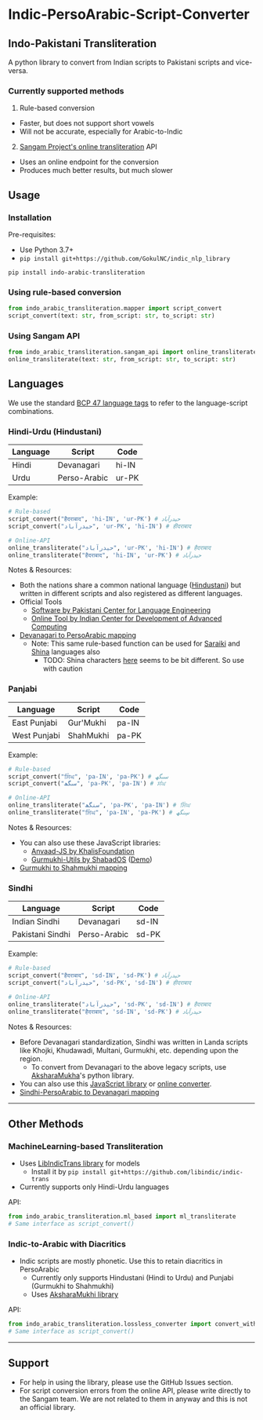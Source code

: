 # Indic-PersoArabic-Script-Converter

## Indo-Pakistani Transliteration

A python library to convert from Indian scripts to Pakistani scripts and vice-versa.

### Currently supported methods

1. Rule-based conversion
  - Faster, but does not support short vowels
  - Will not be accurate, especially for Arabic-to-Indic

2. [Sangam Project's online transliteration](http://sangam.learnpunjabi.org/) API
  - Uses an online endpoint for the conversion
  - Produces much better results, but much slower

## Usage

### Installation

Pre-requisites:  
- Use Python 3.7+
- `pip install git+https://github.com/GokulNC/indic_nlp_library`

```
pip install indo-arabic-transliteration
```

### Using rule-based conversion

```py
from indo_arabic_transliteration.mapper import script_convert
script_convert(text: str, from_script: str, to_script: str)
```

### Using Sangam API

```py
from indo_arabic_transliteration.sangam_api import online_transliterate
online_transliterate(text: str, from_script: str, to_script: str)
```

## Languages

We use the standard [BCP 47 language tags](https://github.com/libyal/libfwnt/wiki/Language-Code-identifiers#0x0400---0x04ff) to refer to the language-script combinations.

### Hindi-Urdu (Hindustani)

|Language|Script|Code|
|--------|------|----|
|Hindi|Devanagari|hi-IN|
|Urdu|Perso-Arabic|ur-PK|

Example:  
```py
# Rule-based
script_convert("हैदराबाद‎", 'hi-IN', 'ur-PK') # حیدرآباد
script_convert("حيدرآباد‎", 'ur-PK', 'hi-IN') # हीदराबाद‎

# Online-API
online_transliterate("حيدرآباد‎", 'ur-PK', 'hi-IN') # हैदराबाद‎
online_transliterate("हैदराबाद‎", 'hi-IN', 'ur-PK') # حیدرآباد‎
```

Notes & Resources:  
- Both the nations share a common national language ([Hindustani](https://en.wikipedia.org/wiki/Hindustani_language)) but written in different scripts and also registered as different languages.
- Official Tools
  - [Software by Pakistani Center for Language Engineering](https://www.cle.org.pk/software/langproc/h2utransliterator.html)
  - [Online Tool by Indian Center for Development of Advanced Computing](https://gisttransserver.in/)
- [Devanagari to PersoArabic mapping](https://wikipedia.org/wiki/Hindi-Urdu_transliteration)
  - Note: This same rule-based function can be used for [Saraiki](https://en.wikipedia.org/wiki/Saraiki_alphabet#Arabic_script) and [Shina](https://en.wikipedia.org/wiki/Shina_language#Writing) languages also
    - TODO: Shina characters [here](https://omniglot.com/writing/shina.htm) seems to be bit different. So use with caution

### Panjabi

|Language|Script|Code|
|--------|------|----|
|East Punjabi|Gur'Mukhi|pa-IN|
|West Punjabi|ShahMukhi|pa-PK|

Example:  
```py
# Rule-based
script_convert("ਸਿੰਘ", 'pa-IN', 'pa-PK') # سںگھ
script_convert("سںگھ", 'pa-PK', 'pa-IN') # ਸਂਘ

# Online-API
online_transliterate("سنگھ", 'pa-PK', 'pa-IN') # ਸਿੰਘ
online_transliterate("ਸਿੰਘ", 'pa-IN', 'pa-PK') # سِنگھ
```

Notes & Resources:  
- You can also use these JavaScript libraries:
  - [Anvaad-JS by KhalisFoundation](https://khalisfoundation.github.io/anvaad-js/)
  - [Gurmukhi-Utils by ShabadOS](https://github.com/shabados/gurmukhi-utils#toshahmukhitext--string) ([Demo](https://unicode.sarabveer.me/))
- [Gurmukhi to Shahmukhi mapping](https://en.wikipedia.org/wiki/Shahmukhi_alphabet#Alphabet)

### Sindhi

|Language|Script|Code|
|--------|------|----|
|Indian Sindhi|Devanagari|sd-IN|
|Pakistani Sindhi|Perso-Arabic|sd-PK|

Example:  
```py
# Rule-based
script_convert("हैदराबाद‎", 'sd-IN', 'sd-PK') # حیدرآباد
script_convert("حيدرآباد‎", 'sd-PK', 'sd-IN') # हीदराबाद‎

# Online-API
online_transliterate("حيدرآباد‎", 'sd-PK', 'sd-IN') # हैदराबाद‎
online_transliterate("हैदराबाद‎", 'sd-IN', 'sd-PK') # حیدرآباد‎
```

Notes & Resources:  
- Before Devanagari standardization, Sindhi was written in Landa scripts like Khojki, Khudawadi, Multani, Gurmukhi, etc. depending upon the region.
  - To convert from Devanagari to the above legacy scripts, use [AksharaMukha](http://aksharamukha.appspot.com/converter)'s python library.
- You can also use this [JavaScript library](https://github.com/fahadmaqsood/sindhi-transliterator) or [online converter](http://roman.sindhila.edu.pk/).
- [Sindhi-PersoArabic to Devanagari mapping](https://en.wikipedia.org/wiki/Sindhi_transliteration)

---

## Other Methods

### MachineLearning-based Transliteration

- Uses [LibIndicTrans library](https://github.com/libindic/indic-trans) for models
  - Install it by `pip install git+https://github.com/libindic/indic-trans`
- Currently supports only Hindi-Urdu languages

API:  
```py
from indo_arabic_transliteration.ml_based import ml_transliterate
# Same interface as script_convert()
```

### Indic-to-Arabic with Diacritics

- Indic scripts are mostly phonetic. Use this to retain diacritics in PersoArabic
  - Currently only supports Hindustani (Hindi to Urdu) and Punjabi (Gurmukhi to Shahmukhi)
  - Uses [AksharaMukhi library](https://github.com/virtualvinodh/aksharamukha)

API:  
```py
from indo_arabic_transliteration.lossless_converter import convert_with_diacritics
# Same interface as script_convert()
```

---

## Support

- For help in using the library, please use the GitHub Issues section.
- For script conversion errors from the online API, please write directly to the Sangam team. We are not related to them in anyway and this is not an official library.
